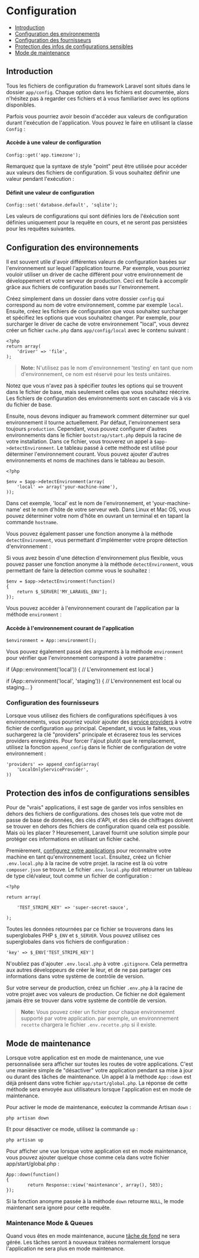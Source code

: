 # Configuration

- [Introduction](#introduction)
- [Configuration des environnements](#environment-configuration)
- [Configuration des fournisseurs](#provider-configuration)
- [Protection des infos de configurations sensibles](#protecting-sensitive-configuration)
- [Mode de maintenance](#maintenance-mode)

<a name="introduction"></a>
## Introduction

Tous les fichiers de configuration du framework Laravel sont situés dans le dossier `app/config`. Chaque option dans les fichiers est documentée, alors n'hésitez pas à regarder ces fichiers et à vous familiariser avec les options disponibles.

Parfois vous pourriez avoir besoin d'accéder aux valeurs de configuration durant l'exécution de l'application. Vous pouvez le faire en utilisant la classe `Config` :

#### Accède à une valeur de configuration

	Config::get('app.timezone');

Remarquez que la syntaxe de style "point" peut être utilisée pour accéder aux valeurs des fichiers de configuration. Si vous souhaitez définir une valeur pendant l'exécution :

#### Définit une valeur de configuration

	Config::set('database.default', 'sqlite');

Les valeurs de configurations qui sont définies lors de l'éxécution sont définies uniquement pour la requête en cours, et ne seront pas persistées pour les requêtes suivantes.

<a name="environment-configuration"></a>
## Configuration des environnements

Il est souvent utile d'avoir différentes valeurs de configuration basées sur l'environnement sur lequel l'application tourne. Par exemple, vous pourriez vouloir utiliser un driver de cache différent pour votre environnement de développement et votre serveur de production. Ceci est facile à accomplir grâce aux fichiers de configuration basés sur l'environnement.

Créez simplement dans un dossier dans votre dossier `config` qui correspond au nom de votre environnement, comme par exemple `local`. Ensuite, créez les fichiers de configuration que vous souhaitez surcharger et spécifiez les options que vous souhaitez changer. Par exemple, pour surcharger le driver de cache de votre environnement "local", vous devrez créer un fichier `cache.php` dans `app/config/local` avec le contenu suivant :

	<?php
	return array(
		'driver' => 'file',
	);

> **Note:** N'utilisez pas le nom d'environnement 'testing' en tant que nom d'environnement, ce nom est réservé pour les tests unitaires.

Notez que vous n'avez pas à spécifier _toutes_ les options qui se trouvent dans le fichier de base, mais seulement celles que vous souhaitez réécrire. Les fichiers de configuration des environnements sont en cascade vis à vis du fichier de base.

Ensuite, nous devons indiquer au framework comment déterminer sur quel environnement il tourne actuellement. Par défaut, l'environnement sera toujours `production`. Cependant, vous pouvez configurer d'autres environnements dans le fichier `bootstrap/start.php` depuis la racine de votre installation. Dans ce fichier, vous trouverez un appel à `$app->detectEnvironment`. Le tableau passé à cette méthode est utilisé pour déterminer l'environnement courant. Vous pouvez ajouter d'autres environnements et noms de machines dans le tableau au besoin.

	<?php

	$env = $app->detectEnvironment(array(
		'local' => array('your-machine-name'),
	));

Dans cet exemple, 'local' est le nom de l'environnement, et 'your-machine-name' est le nom d'hôte de votre serveur web. Dans Linux et Mac OS, vous pouvez déterminer votre nom d'hôte en ouvrant un terminal et en tapant la commande `hostname`.

Vous pouvez également passer une fonction anonyme à la méthode `detectEnvironment`, vous permettant d'implémenter votre propre détection d'environnement :

Si vous avez besoin d'une détection d'environnement plus flexible, vous pouvez passer une fonction anonyme à la méthode `detectEnvironment`, vous permettant de faire la détection comme vous le souhaitez :


	$env = $app->detectEnvironment(function()
	{
		return $_SERVER['MY_LARAVEL_ENV'];
	});

Vous pouvez accéder à l'environnement courant de l'application par la méthode `environment` :

#### Accède à l'environnement courant de l'application

	$environment = App::environment();

Vous pouvez également passé des arguments à la méthode `environment ` pour vérifier que l'environnement correspond à votre paramètre :

  if (App::environment('local'))
  {
    // L'environnement est local
  }

  if (App::environment('local', 'staging'))
  {
    // L'environnement est local ou staging...
  }

<a name="provider-configuration"></a>
### Configuration des fournisseurs

Lorsque vous utilisez des fichiers de configurations spécifiques à vos environnements, vous pourriez vouloir ajouter des [service providers](/4.1/ioc#service-providers) à votre fichier de configuration `app` principal. Cependant, si vous le faites, vous suchargerez la clé "providers" principale et écraserez tous les services providers enregistrés. Pour forcer l'ajout plutôt que le remplacement, utilisez la fonction `append_config` dans le fichier de configuration de votre environnement :

	'providers' => append_config(array(
		'LocalOnlyServiceProvider',
	))

<a name="protecting-sensitive-configuration"></a>
## Protection des infos de configurations sensibles

Pour de "vrais" applications, il est sage de garder vos infos sensibles en dehors des fichiers de configurations. des choses tels que votre mot de passe de base de données, des clés d'API, et des clés de chiffrages doivent se trouver en dehors des fichiers de configuration quand cela est possible. Mais où les placer ? Heuresement, Laravel fournit une solution simple pour protéger ces informations en utilisant un fichier caché.

Premièrement, [configurez votre applications](/4.1/configuration#environment-configuration) pour reconnaitre votre machine en tant qu'environnement `local`. Ensuitez, créez un fichier `.env.local.php` à la racine de votre projet. la racine est là où votre `composer.json` se trouve. Le fichier `.env.local.php` doit retourner un tableau de type clé/valeur, tout comme un fichier de configuration :

	<?php

	return array(

		'TEST_STRIPE_KEY' => 'super-secret-sauce',

	);

Toutes les données retournées par ce fichier se trouverons dans les superglobales PHP `$_ENV` et `$_SERVER`. Vous pouvez utilisez ces superglobales dans vos fichiers de configuration :

	'key' => $_ENV['TEST_STRIPE_KEY']

N'oubliez pas d'ajouter `.env.local.php` à votre `.gitignore`. Cela permettra aux autres développeurs de créer le leur, et de ne pas partager ces informations dans votre système de contrôle de version.

Sur votre serveur de production, créez un fichier `.env.php` à la racine de votre projet avec vos valeurs de production. Ce fichier ne doit également jamais être se trouver dans votre système de contrôle de version.

> **Note:** Vous pouvez créer un fichier pour chaque environnemnt supporté par votre application. par exemple, un environnnement `recette` chargera le fichier `.env.recette.php` si il existe.

<a name="maintenance-mode"></a>
## Mode de maintenance

Lorsque votre application est en mode de maintenance, une vue personnalisée sera afficher sur toutes les routes de votre applications. C'est une manière simple de "désactiver" votre application pendant sa mise à jour ou durant des tâches de maintenance. Un appel à la méthode `App::down` est déjà présent dans votre fichier `app/start/global.php`. La réponse de cette méthode sera envoyée aux utilisateurs lorsque l'application est en mode de maintenance.

Pour activer le mode de maintenance, exécutez la commande Artisan `down` :

	php artisan down

Et pour désactiver ce mode, utilisez la commande `up` :

	php artisan up

Pour afficher une vue lorsque votre application est en mode maintenance, vous pouvez ajouter quelque chose comme cela dans votre fichier app/start/global.php :

	App::down(function()
	{
    		return Response::view('maintenance', array(), 503);
	});

Si la fonction anonyme passée à la méthode `down` retourne `NULL`, le mode maintenant sera ignoré pour cette requête.

### Maintenance Mode & Queues

Quand vous êtes en mode maintenance, aucune [tâche de fond](/4.1/queues) ne sera gérée. Les tâches seront à nouveaux traitées normalement lorsque l'application ne sera plus en mode maintenance.
